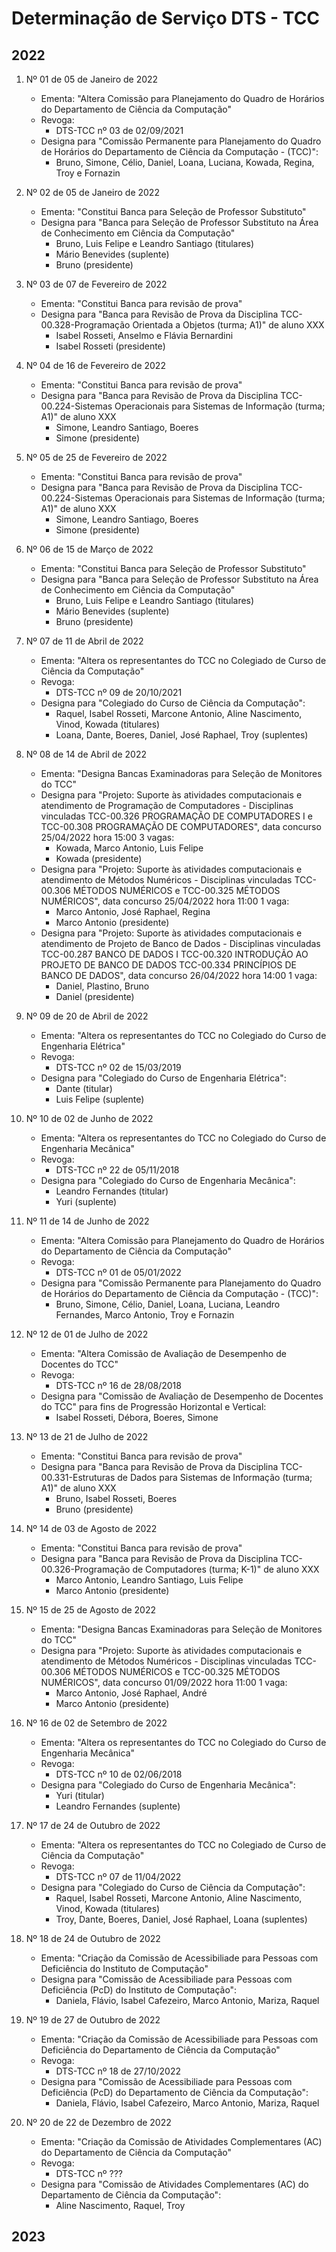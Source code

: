 # Determinação de Serviço DTS - TCC


## 2022

1. Nº 01 de 05 de Janeiro de 2022
    - Ementa: "Altera Comissão para Planejamento do Quadro de Horários do Departamento de Ciência da  Computação"
    - Revoga:
        * DTS-TCC nº 03 de 02/09/2021
    - Designa para "Comissão Permanente para Planejamento do Quadro de Horários do Departamento de Ciência da Computação - (TCC)":
        * Bruno, Simone, Célio, Daniel, Loana, Luciana, Kowada, Regina, Troy e Fornazin

1. Nº 02 de 05 de Janeiro de 2022
    - Ementa: "Constitui Banca para Seleção de Professor Substituto"
    - Designa para "Banca para Seleção de Professor Substituto na Área de Conhecimento em Ciência da Computação"
        * Bruno, Luis Felipe e Leandro Santiago (titulares)
        * Mário Benevides (suplente)
        * Bruno (presidente)
1. Nº 03 de 07 de Fevereiro de 2022
    - Ementa: "Constitui Banca para revisão de prova"
    - Designa para "Banca para Revisão de Prova da Disciplina TCC-00.328-Programação Orientada a Objetos (turma; A1)" de aluno XXX
        * Isabel Rosseti, Anselmo e Flávia Bernardini
        * Isabel Rosseti (presidente)
1. Nº 04 de 16 de Fevereiro de 2022
    - Ementa: "Constitui Banca para revisão de prova"
    - Designa para "Banca para Revisão de Prova da Disciplina TCC-00.224-Sistemas Operacionais para Sistemas de Informação (turma; A1)" de aluno XXX
        * Simone, Leandro Santiago, Boeres
        * Simone (presidente)
1. Nº 05 de 25 de Fevereiro de 2022
    - Ementa: "Constitui Banca para revisão de prova"
    - Designa para "Banca para Revisão de Prova da Disciplina TCC-00.224-Sistemas Operacionais para Sistemas de Informação (turma; A1)" de aluno XXX
        * Simone, Leandro Santiago, Boeres
        * Simone (presidente)
1. Nº 06 de 15 de Março de 2022
    - Ementa: "Constitui Banca para Seleção de Professor Substituto"
    - Designa para "Banca para Seleção de Professor Substituto na Área de Conhecimento em Ciência da Computação"
        * Bruno, Luis Felipe e Leandro Santiago (titulares)
        * Mário Benevides (suplente)
        * Bruno (presidente)
1. Nº 07 de 11 de Abril de 2022
    - Ementa: "Altera os representantes do TCC no Colegiado de Curso de Ciência da Computação"
    - Revoga:
        * DTS-TCC nº 09 de 20/10/2021
    - Designa para "Colegiado do Curso de Ciência da Computação":
        * Raquel, Isabel Rosseti, Marcone Antonio, Aline Nascimento, Vinod, Kowada (titulares)
        * Loana, Dante, Boeres, Daniel, José Raphael, Troy (suplentes)
1. Nº 08 de 14 de Abril de 2022
    - Ementa: "Designa Bancas Examinadoras para Seleção de Monitores do TCC"
    - Designa para "Projeto: Suporte às atividades computacionais e atendimento de Programação de Computadores - Disciplinas vinculadas TCC-00.326 PROGRAMAÇÃO DE COMPUTADORES I e TCC-00.308 PROGRAMAÇÃO DE COMPUTADORES", data concurso 25/04/2022 hora 15:00 3 vagas:
        * Kowada, Marco Antonio, Luis Felipe
        * Kowada (presidente)
    - Designa para "Projeto: Suporte às atividades computacionais e atendimento de Métodos Numéricos - Disciplinas vinculadas TCC-00.306 MÉTODOS NUMÉRICOS e TCC-00.325 MÉTODOS NUMÉRICOS", data concurso 25/04/2022 hora 11:00 1 vaga:
        * Marco Antonio, José Raphael, Regina
        * Marco Antonio (presidente)
    - Designa para "Projeto: Suporte às atividades computacionais e atendimento de Projeto de Banco de Dados - Disciplinas vinculadas TCC-00.287 BANCO DE DADOS I TCC-00.320 INTRODUÇÃO AO PROJETO DE BANCO DE DADOS TCC-00.334 PRINCÍPIOS DE BANCO DE DADOS", data concurso 26/04/2022 hora 14:00 1 vaga:
        * Daniel, Plastino, Bruno
        * Daniel (presidente)
1. Nº 09 de 20 de Abril de 2022
    - Ementa: "Altera os representantes do TCC no Colegiado do Curso de Engenharia Elétrica"
    - Revoga:
        * DTS-TCC nº 02 de 15/03/2019
    - Designa para "Colegiado do Curso de Engenharia Elétrica":
        * Dante (titular)
        * Luis Felipe (suplente)
1. Nº 10 de 02 de Junho de 2022
    - Ementa: "Altera os representantes do TCC no Colegiado do Curso de Engenharia Mecânica"
    - Revoga:
        * DTS-TCC nº 22 de 05/11/2018
    - Designa para "Colegiado do Curso de Engenharia Mecânica":
        * Leandro Fernandes (titular)
        * Yuri (suplente)
1. Nº 11 de 14 de Junho de 2022
    - Ementa: "Altera Comissão para Planejamento do Quadro de Horários do Departamento de Ciência da  Computação"
    - Revoga:
        * DTS-TCC nº 01 de 05/01/2022
    - Designa para "Comissão Permanente para Planejamento do Quadro de Horários do Departamento de Ciência da Computação - (TCC)":
        * Bruno, Simone, Célio, Daniel, Loana, Luciana, Leandro Fernandes, Marco Antonio, Troy e Fornazin
1. Nº 12 de 01 de Julho de 2022
    - Ementa: "Altera Comissão de Avaliação de Desempenho de Docentes do TCC"
    - Revoga:
        * DTS-TCC nº 16 de 28/08/2018
    - Designa para "Comissão de Avaliação de Desempenho de Docentes do TCC" para fins de Progressão Horizontal e Vertical:
        * Isabel Rosseti, Débora, Boeres, Simone
1. Nº 13 de 21 de Julho de 2022
    - Ementa: "Constitui Banca para revisão de prova"
    - Designa para "Banca para Revisão de Prova da Disciplina TCC-00.331-Estruturas de Dados para Sistemas de Informação (turma; A1)" de aluno XXX
        * Bruno, Isabel Rosseti, Boeres
        * Bruno (presidente)
1. Nº 14 de 03 de Agosto de 2022
    - Ementa: "Constitui Banca para revisão de prova"
    - Designa para "Banca para Revisão de Prova da Disciplina TCC-00.326-Programação de Computadores (turma; K-1)" de aluno XXX
        * Marco Antonio, Leandro Santiago, Luis Felipe
        * Marco Antonio (presidente)
1. Nº 15 de 25 de Agosto de 2022
    - Ementa: "Designa Bancas Examinadoras para Seleção de Monitores do TCC"
    - Designa para "Projeto: Suporte às atividades computacionais e atendimento de Métodos Numéricos - Disciplinas vinculadas TCC-00.306 MÉTODOS NUMÉRICOS e TCC-00.325 MÉTODOS NUMÉRICOS", data concurso 01/09/2022 hora 11:00 1 vaga:
        * Marco Antonio, José Raphael, André
        * Marco Antonio (presidente)
1. Nº 16 de 02 de Setembro de 2022
    - Ementa: "Altera os representantes do TCC no Colegiado do Curso de Engenharia Mecânica"
    - Revoga:
        * DTS-TCC nº 10 de 02/06/2018
    - Designa para "Colegiado do Curso de Engenharia Mecânica":
        * Yuri (titular)
        * Leandro Fernandes (suplente)
1. Nº 17 de 24 de Outubro de 2022
    - Ementa: "Altera os representantes do TCC no Colegiado de Curso de Ciência da Computação"
    - Revoga:
        * DTS-TCC nº 07 de 11/04/2022
    - Designa para "Colegiado do Curso de Ciência da Computação":
        * Raquel, Isabel Rosseti, Marcone Antonio, Aline Nascimento, Vinod, Kowada (titulares)
        * Troy, Dante, Boeres, Daniel, José Raphael, Loana (suplentes)
1. Nº 18 de 24 de Outubro de 2022
    - Ementa: "Criação da Comissão de Acessibiliade para Pessoas com Deficiência do Instituto de Computação"
    - Designa para "Comissão de Acessibiliade para Pessoas com Deficiência (PcD) do Instituto de Computação":
        * Daniela, Flávio, Isabel Cafezeiro, Marco Antonio, Mariza, Raquel
1. Nº 19 de 27 de Outubro de 2022
    - Ementa: "Criação da Comissão de Acessibiliade para Pessoas com Deficiência do Departamento de Ciência da Computação"
    - Revoga:
        * DTS-TCC nº 18 de 27/10/2022
    - Designa para "Comissão de Acessibiliade para Pessoas com Deficiência (PcD) do Departamento de Ciência da Computação":
        * Daniela, Flávio, Isabel Cafezeiro, Marco Antonio, Mariza, Raquel
1. Nº 20 de 22 de Dezembro de 2022
    - Ementa: "Criação da Comissão de Atividades Complementares (AC) do Departamento de Ciência da Computação"
    - Revoga:
        * DTS-TCC nº ???
    - Designa para "Comissão de Atividades Complementares (AC) do Departamento de Ciência da Computação":
        * Aline Nascimento, Raquel, Troy

## 2023

